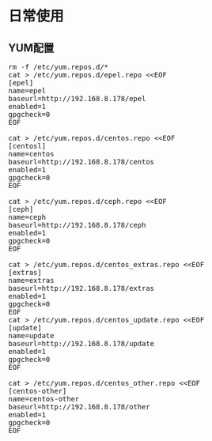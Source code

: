 # 日常使用
## YUM配置
<pre>
rm -f /etc/yum.repos.d/*
cat > /etc/yum.repos.d/epel.repo &lt;&lt;EOF
[epel]
name=epel
baseurl=http://192.168.8.178/epel
enabled=1
gpgcheck=0
EOF

cat > /etc/yum.repos.d/centos.repo &lt;&lt;EOF
[centosl]
name=centos
baseurl=http://192.168.8.178/centos
enabled=1
gpgcheck=0
EOF

cat > /etc/yum.repos.d/ceph.repo &lt;&lt;EOF
[ceph]
name=ceph
baseurl=http://192.168.8.178/ceph
enabled=1
gpgcheck=0
EOF

cat > /etc/yum.repos.d/centos_extras.repo &lt;&lt;EOF
[extras]
name=extras
baseurl=http://192.168.8.178/extras
enabled=1
gpgcheck=0
EOF
cat > /etc/yum.repos.d/centos_update.repo &lt;&lt;EOF
[update]
name=update
baseurl=http://192.168.8.178/update
enabled=1
gpgcheck=0
EOF

cat > /etc/yum.repos.d/centos_other.repo &lt;&lt;EOF
[centos-other]
name=centos-other
baseurl=http://192.168.8.178/other
enabled=1
gpgcheck=0
EOF
</pre>
